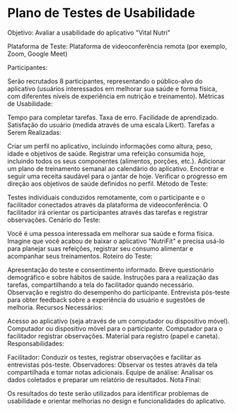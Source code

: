 # Plano de Testes de Usabilidade

Objetivo: Avaliar a usabilidade do aplicativo "Vital Nutri"

Plataforma de Teste: Plataforma de videoconferência remota (por exemplo, Zoom, Google Meet)

Participantes:

Serão recrutados 8 participantes, representando o público-alvo do aplicativo (usuários interessados em melhorar sua saúde e forma física, com diferentes níveis de experiência em nutrição e treinamento).
Métricas de Usabilidade:

Tempo para completar tarefas.
Taxa de erro.
Facilidade de aprendizado.
Satisfação do usuário (medida através de uma escala Likert).
Tarefas a Serem Realizadas:

Criar um perfil no aplicativo, incluindo informações como altura, peso, idade e objetivos de saúde.
Registrar uma refeição consumida hoje, incluindo todos os seus componentes (alimentos, porções, etc.).
Adicionar um plano de treinamento semanal ao calendário do aplicativo.
Encontrar e seguir uma receita saudável para o jantar de hoje.
Verificar o progresso em direção aos objetivos de saúde definidos no perfil.
Método de Teste:

Testes individuais conduzidos remotamente, com o participante e o facilitador conectados através da plataforma de videoconferência. O facilitador irá orientar os participantes através das tarefas e registrar observações.
Cenário do Teste:

Você é uma pessoa interessada em melhorar sua saúde e forma física. Imagine que você acabou de baixar o aplicativo "NutriFit" e precisa usá-lo para planejar suas refeições, registrar seu consumo alimentar e acompanhar seus treinamentos.
Roteiro do Teste:

Apresentação do teste e consentimento informado.
Breve questionário demográfico e sobre hábitos de saúde.
Instruções para a realização das tarefas, compartilhando a tela do facilitador quando necessário.
Observação e registro do desempenho do participante.
Entrevista pós-teste para obter feedback sobre a experiência do usuário e sugestões de melhoria.
Recursos Necessários:

Acesso ao aplicativo  (seja através de um computador ou dispositivo móvel).
Computador ou dispositivo móvel para o participante.
Computador para o facilitador registrar observações.
Material para registro (papel e caneta).
Responsabilidades:

Facilitador: Conduzir os testes, registrar observações e facilitar as entrevistas pós-teste.
Observadores: Observar os testes através da tela compartilhada e tomar notas adicionais.
Equipe de análise: Analisar os dados coletados e preparar um relatório de resultados.
Nota Final:

Os resultados do teste serão utilizados para identificar problemas de usabilidade e orientar melhorias no design e funcionalidades do aplicativo.
